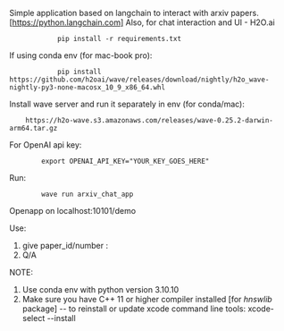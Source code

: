 Simple application based on langchain to interact with arxiv papers. [https://python.langchain.com]
Also, for chat interaction and UI - H2O.ai

                pip install -r requirements.txt

If using conda env (for mac-book pro): 

                pip install https://github.com/h2oai/wave/releases/download/nightly/h2o_wave-nightly-py3-none-macosx_10_9_x86_64.whl

Install wave server and run it separately in env (for conda/mac): 
    
        https://h2o-wave.s3.amazonaws.com/releases/wave-0.25.2-darwin-arm64.tar.gz


For OpenAI api key: 
        
            export OPENAI_API_KEY="YOUR_KEY_GOES_HERE"

Run: 
    
            wave run arxiv_chat_app 

Openapp on localhost:10101/demo 

Use: 

1. give paper_id/number :
2. Q/A



NOTE: 
1. Use conda env with python version 3.10.10
2. Make sure you have C++ 11 or higher compiler installed [for $hnswlib$ package]
-- to reinstall or update xcode command line tools: 
        xcode-select --install

